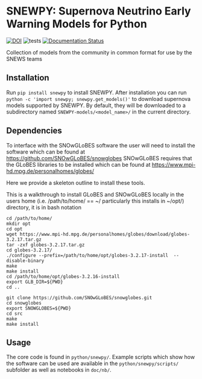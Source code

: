# SNEWPY: Supernova Neutrino Early Warning Models for Python

[![DOI](https://zenodo.org/badge/221705586.svg)](https://zenodo.org/badge/latestdoi/221705586)
![tests](https://github.com/SNEWS2/snewpy/actions/workflows/tests.yml/badge.svg)
[![Documentation Status](https://readthedocs.org/projects/snewpy/badge/?version=latest)](https://snewpy.readthedocs.io/en/latest/?badge=latest)

Collection of models from the community in common format for use by the SNEWS teams

## Installation

Run `pip install snewpy` to install SNEWPY.
After installation you can run `python -c 'import snewpy; snewpy.get_models()'` to download supernova models supported by SNEWPY. By default, they will be downloaded to a subdirectory named `SNEWPY-models/<model_name>/` in the current directory.

## Dependencies 

To interface with the SNOwGLoBES software the user will need to install the software which can be found at https://github.com/SNOwGLoBES/snowglobes
SNOwGLoBES requires that the GLoBES libraries to be installed which can be found at https://www.mpi-hd.mpg.de/personalhomes/globes/

Here we provide a skeleton outline to install these tools.

This is a walkthrough to install GLoBES and SNOwGLoBES locally in the users home
(i.e. /path/to/home/ == ~/ particularly this installs in ~/opt/) directory, it is in bash notation

	cd /path/to/home/
	mkdir opt
	cd opt
	wget https://www.mpi-hd.mpg.de/personalhomes/globes/download/globes-3.2.17.tar.gz
	tar -zxf globes-3.2.17.tar.gz
	cd globes-3.2.17/
	./configure --prefix=/path/to/home/opt/globes-3.2.17-install  --disable-binary
	make
	make install
	cd /path/to/home/opt/globes-3.2.16-install
	export GLB_DIR=${PWD}
	cd ..

	git clone https://github.com/SNOwGLoBES/snowglobes.git
	cd snowglobes
	export SNOWGLOBES=${PWD}
	cd src
	make
	make install


## Usage
The core code is found in `python/snewpy/`. Example scripts which show
how the software can be used are available in the
`python/snewpy/scripts/` subfolder as well as notebooks in `doc/nb/`.
